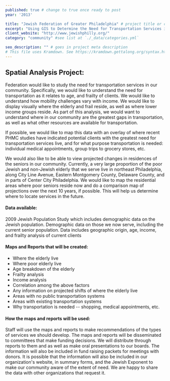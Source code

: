 ```yaml
---
published: true # change to true once ready to post
year: '2013'

title: "Jewish Federation of Greater Philadelphia" # project title or client name
excerpt: "Using GIS to Determine the Need for Transportation Services in the Elderly and Jewish Community" # shows on project list page
client_website: "http://www.jewishphilly.org/"
category: "community" #see list at `./_data/categories.yml`

seo_description: "" # goes in project meta description
# This file uses Kramdown. See https://kramdown.gettalong.org/syntax.html for syntax
---
```


## Spatial Analysis Project:
Federation would like to study the need for transportation services in our community. Specifically, we would like to understand the need for transportation as it relates to age, and frailty of clients. We would like to understand how mobility challenges vary with income. We would like to display visually where the elderly and frail reside, as well as where lower income groups reside. As part of this analysis, we would want to understand where in our community are the greatest gaps in transportation, as well as what other resources are available for
transportation.

If possible, we would like to map this data with an overlay of where recent PHMC studies have indicated potential clients with the greatest need for transportation services live, and for what purpose transportation is needed: individual medical appointments, group trips to grocery stores, etc.

We would also like to be able to view projected changes in residences of the seniors in our community. Currently, a very large proportion of the poor Jewish and non-Jewish elderly that we serve live in northeast Philadelphia, along City Line Avenue, Eastern Montgomery County, Delaware County, and in parts of Center City Philadelphia. We would like to map the residential areas where poor seniors reside now and do a comparison map of projections over the next 10 years, if possible. This will help us determine where to locate services in the future.

#### Data available:
2009 Jewish Population Study which includes demographic data on the Jewish population. Demographic data on those we now serve, including the current senior population. Data includes geographic origin, age, income, and frailty analysis of current clients

#### Maps and Reports that will be created:
- Where the elderly live
- Where poor elderly live
- Age breakdown of the elderly
- Frailty analysis
- Income analysis
- Correlation among the above factors
- Any information on projected shifts of where the elderly live
- Areas with no public transportation systems
- Areas with existing transportation systems
- Why transportation is needed -- shopping, medical appointments, etc.

#### How the maps and reports will be used:
Staff will use the maps and reports to make recommendations of the types of services we should develop. The maps and reports will be disseminated to committees that make funding decisions. We will distribute through reports to them and as well as make oral presentations to our boards. The information will also be included in fund raising packets for meetings with donors. It is possible that the information will also be included in our organization's website, in summary forms, and the Jewish Exponent to make our community aware of the extent of need. We are happy to share the data with other organizations that request it.
